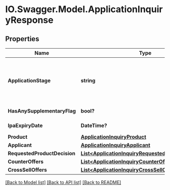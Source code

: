 # IO.Swagger.Model.ApplicationInquiryResponse
## Properties

Name | Type | Description | Notes
------------ | ------------- | ------------- | -------------
**ApplicationStage** | **string** | Current stage of an application.This is a reference data field. Please use /v1/apac/utilities/referenceData/{applicationStage} resource to get possible value of this field with description. You can use applicationStage field name as the referenceCode parameter to retrieve the values. | 
**HasAnySupplementaryFlag** | **bool?** | Flag indicating whether the primary applicant has any supplementary. | [optional] 
**IpaExpiryDate** | **DateTime?** | In principle approval expiration date in  ISO 8601 date format YYYY-MM-DD | [optional] 
**Product** | [**ApplicationInquiryProduct**](ApplicationInquiryProduct.md) |  | 
**Applicant** | [**ApplicationInquiryApplicant**](ApplicationInquiryApplicant.md) |  | 
**RequestedProductDecision** | [**List&lt;ApplicationInquiryRequestedProductDecision&gt;**](ApplicationInquiryRequestedProductDecision.md) |  | [optional] 
**CounterOffers** | [**List&lt;ApplicationInquiryCounterOffer&gt;**](ApplicationInquiryCounterOffer.md) |  | [optional] 
**CrossSellOffers** | [**List&lt;ApplicationInquiryCrossSellOffer&gt;**](ApplicationInquiryCrossSellOffer.md) |  | [optional] 

[[Back to Model list]](../README.md#documentation-for-models) [[Back to API list]](../README.md#documentation-for-api-endpoints) [[Back to README]](../README.md)

